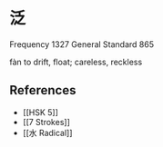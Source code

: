 # 泛
Frequency 1327
General Standard 865

fàn
to drift, float; careless, reckless

## References
- [[HSK 5]]
- [[7 Strokes]]
- [[水 Radical]]